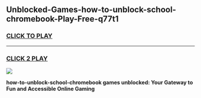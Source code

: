 
## Unblocked-Games-how-to-unblock-school-chromebook-Play-Free-q77t1
<h3>
<a href="https://premium76.site?title=how-to-unblock-school-chromebook&ref=12A">CLICK TO PLAY</a></h3>
<hr>

<h3>
<a href="https://premium76.site?title=how-to-unblock-school-chromebook&ref=12A">CLICK 2 PLAY</a>
  
</h3>

<a href="https://premium76.site?title=how-to-unblock-school-chromebook&ref=12A"><img src="https://clearcache.store/games.png"></a>


**how-to-unblock-school-chromebook games unblocked: Your Gateway to Fun and Accessible Online Gaming**
